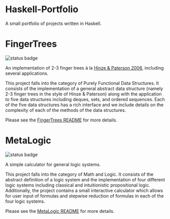 # Haskell-Portfolio
A small portfolio of projects written in Haskell.

# FingerTrees 
![status badge](https://github.com/gelijergensen/FingerTrees/actions/workflows/haskell.yml/badge.svg)

An implementation of 2-3 finger trees à la [Hinze &amp; Paterson 2006](https://www.staff.city.ac.uk/~ross/papers/FingerTree.pdf), including several applications.


This project falls into the category of Purely Functional Data Structures.
It consists of the implementation of a general abstract data structure (namely 2-3 finger trees in the style of Hinze & Paterson) along with the application to five data structures including deques, sets, and ordered sequences.
Each of the five data structures has a rich interface and we include details on the complexity of each of the methods of the data structures.

Please see the [FingerTrees README](https://github.com/gelijergensen/FingerTrees) for more details.

# MetaLogic
![status badge](https://github.com/gelijergensen/MetaLogic/actions/workflows/haskell.yml/badge.svg)

A simple calculator for general logic systems.

This project falls into the category of Math and Logic.
It consists of the abstract definition of a logic system and the implementation of four different logic systems including classical and intuitionistic propositional logic.
Additionally, the project contains a small interactive calculator which allows for user input of formulas and stepwise reduction of formulas in each of the four logic systems.

Please see the [MetaLogic README](https://github.com/gelijergensen/MetaLogic) for more details.
